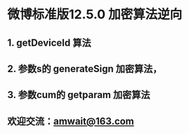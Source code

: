 # 微博标准版12.5.0 加密算法逆向
## 1. getDeviceId 算法
## 2. 参数s的 generateSign 加密算法，
## 3. 参数cum的 getparam 加密算法
## 欢迎交流：amwait@163.com
